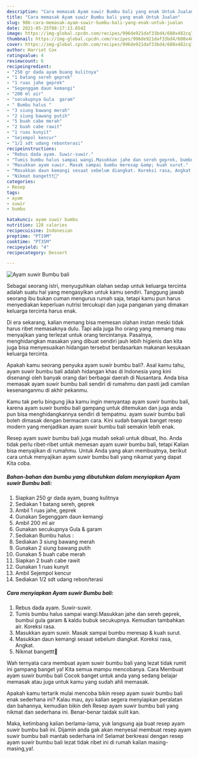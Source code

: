 ```yaml
---
description: "Cara memasak Ayam suwir Bumbu bali yang enak Untuk Jualan"
title: "Cara memasak Ayam suwir Bumbu bali yang enak Untuk Jualan"
slug: 986-cara-memasak-ayam-suwir-bumbu-bali-yang-enak-untuk-jualan
date: 2021-05-25T08:17:13.654Z
image: https://img-global.cpcdn.com/recipes/996de921daf33bd4/680x482cq70/ayam-suwir-bumbu-bali-foto-resep-utama.jpg
thumbnail: https://img-global.cpcdn.com/recipes/996de921daf33bd4/680x482cq70/ayam-suwir-bumbu-bali-foto-resep-utama.jpg
cover: https://img-global.cpcdn.com/recipes/996de921daf33bd4/680x482cq70/ayam-suwir-bumbu-bali-foto-resep-utama.jpg
author: Harriet Cox
ratingvalue: 4
reviewcount: 6
recipeingredient:
- "250 gr dada ayam buang kulitnya"
- "1 batang sereh geprek"
- "1 ruas jahe geprek"
- "Segenggam daun kemangi"
- "200 ml air"
- "secukupnya Gula  garam"
- " Bumbu halus "
- "3 siung bawang merah"
- "2 siung bawang putih"
- "5 buah cabe merah"
- "2 buah cabe rawit"
- "1 ruas kunyit"
- "Sejempol kencur"
- "1/2 sdt udang rebonterasi"
recipeinstructions:
- "Rebus dada ayam. Suwir-suwir."
- "Tumis bumbu halus sampai wangi.Masukkan jahe dan sereh geprek, bumbui gula garam &amp; kaldu bubuk secukupnya. Kemudian tambahkan air. Koreksi rasa."
- "Masukkan ayam suwir. Masak sampai bumbu meresap &amp; kuah surut."
- "Masukkan daun kemangi sesaat sebelum diangkat. Koreksi rasa, Angkat."
- "Nikmat bangettt🤤"
categories:
- Resep
tags:
- ayam
- suwir
- bumbu

katakunci: ayam suwir bumbu 
nutrition: 128 calories
recipecuisine: Indonesian
preptime: "PT19M"
cooktime: "PT35M"
recipeyield: "4"
recipecategory: Dessert

---
```



![Ayam suwir Bumbu bali](https://img-global.cpcdn.com/recipes/996de921daf33bd4/680x482cq70/ayam-suwir-bumbu-bali-foto-resep-utama.jpg)

Sebagai seorang istri, menyuguhkan olahan sedap untuk keluarga tercinta adalah suatu hal yang mengasyikan untuk kamu sendiri. Tanggung jawab seorang ibu bukan cuman mengurus rumah saja, tetapi kamu pun harus menyediakan keperluan nutrisi tercukupi dan juga panganan yang dimakan keluarga tercinta harus enak.

Di era  sekarang, kalian memang bisa memesan olahan instan meski tidak harus ribet memasaknya dulu. Tapi ada juga lho orang yang memang mau menyajikan yang terlezat untuk orang tercintanya. Pasalnya, menghidangkan masakan yang dibuat sendiri jauh lebih higienis dan kita juga bisa menyesuaikan hidangan tersebut berdasarkan makanan kesukaan keluarga tercinta. 



Apakah kamu seorang penyuka ayam suwir bumbu bali?. Asal kamu tahu, ayam suwir bumbu bali adalah hidangan khas di Indonesia yang kini disenangi oleh banyak orang dari berbagai daerah di Nusantara. Anda bisa memasak ayam suwir bumbu bali sendiri di rumahmu dan pasti jadi camilan kesenanganmu di akhir pekanmu.

Kamu tak perlu bingung jika kamu ingin menyantap ayam suwir bumbu bali, karena ayam suwir bumbu bali gampang untuk ditemukan dan juga anda pun bisa menghidangkannya sendiri di tempatmu. ayam suwir bumbu bali boleh dimasak dengan bermacam cara. Kini sudah banyak banget resep modern yang menjadikan ayam suwir bumbu bali semakin lebih enak.

Resep ayam suwir bumbu bali juga mudah sekali untuk dibuat, lho. Anda tidak perlu ribet-ribet untuk memesan ayam suwir bumbu bali, tetapi Kalian bisa menyajikan di rumahmu. Untuk Anda yang akan membuatnya, berikut cara untuk menyajikan ayam suwir bumbu bali yang nikamat yang dapat Kita coba.

<!--inarticleads1-->

##### Bahan-bahan dan bumbu yang dibutuhkan dalam menyiapkan Ayam suwir Bumbu bali:

1. Siapkan 250 gr dada ayam, buang kulitnya
1. Sediakan 1 batang sereh, geprek
1. Ambil 1 ruas jahe, geprek
1. Gunakan Segenggam daun kemangi
1. Ambil 200 ml air
1. Gunakan secukupnya Gula &amp; garam
1. Sediakan  Bumbu halus :
1. Sediakan 3 siung bawang merah
1. Gunakan 2 siung bawang putih
1. Gunakan 5 buah cabe merah
1. Siapkan 2 buah cabe rawit
1. Gunakan 1 ruas kunyit
1. Ambil Sejempol kencur
1. Sediakan 1/2 sdt udang rebon/terasi




<!--inarticleads2-->

##### Cara menyiapkan Ayam suwir Bumbu bali:

1. Rebus dada ayam. Suwir-suwir.
1. Tumis bumbu halus sampai wangi.Masukkan jahe dan sereh geprek, bumbui gula garam &amp; kaldu bubuk secukupnya. Kemudian tambahkan air. Koreksi rasa.
1. Masukkan ayam suwir. Masak sampai bumbu meresap &amp; kuah surut.
1. Masukkan daun kemangi sesaat sebelum diangkat. Koreksi rasa, Angkat.
1. Nikmat bangettt🤤




Wah ternyata cara membuat ayam suwir bumbu bali yang lezat tidak rumit ini gampang banget ya! Kita semua mampu mencobanya. Cara Membuat ayam suwir bumbu bali Cocok banget untuk anda yang sedang belajar memasak atau juga untuk kamu yang sudah ahli memasak.

Apakah kamu tertarik mulai mencoba bikin resep ayam suwir bumbu bali enak sederhana ini? Kalau mau, ayo kalian segera menyiapkan peralatan dan bahannya, kemudian bikin deh Resep ayam suwir bumbu bali yang nikmat dan sederhana ini. Benar-benar taidak sulit kan. 

Maka, ketimbang kalian berlama-lama, yuk langsung aja buat resep ayam suwir bumbu bali ini. Dijamin anda gak akan menyesal membuat resep ayam suwir bumbu bali mantab sederhana ini! Selamat berkreasi dengan resep ayam suwir bumbu bali lezat tidak ribet ini di rumah kalian masing-masing,ya!.

